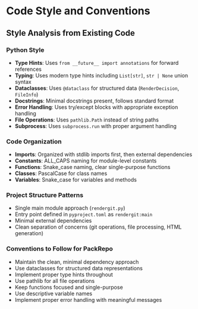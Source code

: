 # Code Style and Conventions

## Style Analysis from Existing Code

### Python Style
- **Type Hints**: Uses `from __future__ import annotations` for forward references
- **Typing**: Uses modern type hints including `List[str]`, `str | None` union syntax
- **Dataclasses**: Uses `@dataclass` for structured data (`RenderDecision`, `FileInfo`)
- **Docstrings**: Minimal docstrings present, follows standard format
- **Error Handling**: Uses try/except blocks with appropriate exception handling
- **File Operations**: Uses `pathlib.Path` instead of string paths
- **Subprocess**: Uses `subprocess.run` with proper argument handling

### Code Organization
- **Imports**: Organized with stdlib imports first, then external dependencies
- **Constants**: ALL_CAPS naming for module-level constants
- **Functions**: Snake_case naming, clear single-purpose functions
- **Classes**: PascalCase for class names
- **Variables**: Snake_case for variables and methods

### Project Structure Patterns
- Single main module approach (`rendergit.py`)
- Entry point defined in `pyproject.toml` as `rendergit:main`
- Minimal external dependencies
- Clean separation of concerns (git operations, file processing, HTML generation)

### Conventions to Follow for PackRepo
- Maintain the clean, minimal dependency approach
- Use dataclasses for structured data representations
- Implement proper type hints throughout
- Use pathlib for all file operations
- Keep functions focused and single-purpose
- Use descriptive variable names
- Implement proper error handling with meaningful messages